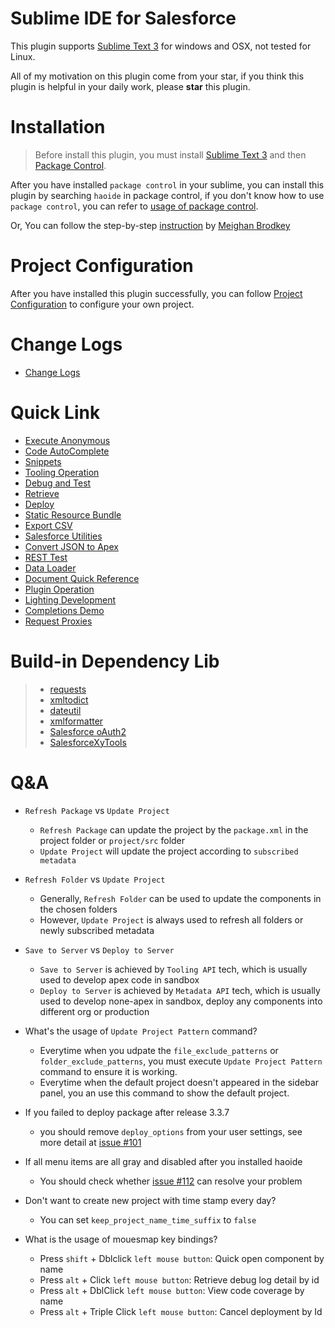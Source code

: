 # Sublime IDE for Salesforce
This plugin supports [Sublime Text 3](http://www.sublimetext.com/3) for windows and OSX, not tested for Linux.

All of my motivation on this plugin come from your star, if you think this plugin is helpful in your daily work, please **star** this plugin.

# Installation

> Before install this plugin, you must install [Sublime Text 3](http://www.sublimetext.com/3) and then [Package Control](https://packagecontrol.io/installation).

After you have installed ``package control`` in your sublime, you can install this plugin by searching ``haoide`` in package control, if you don't know how to use ``package control``, you can refer to [usage of package control](https://packagecontrol.io/docs/usage).

Or, You can follow the step-by-step [instruction](https://meighanrockssf.wordpress.com/portfolio/install-haoide/) by [Meighan Brodkey](https://twitter.com/meighansf)

# Project Configuration
After you have installed this plugin successfully, you can follow <a href="/docs/project.md" target="_blank">Project Configuration</a> to configure your own project.

# Change Logs
+ <a href="https://github.com/xjsender/haoide/blob/master/HISTORY.rst" target="_blank">Change Logs</a>

# Quick Link
* <a href="/docs/debug.md" target="_blank">Execute Anonymous</a>
* <a href="/docs/completion.md" target="_blank">Code AutoComplete</a>
* <a href="/docs/snippets.md" target="_blank">Snippets</a>
* <a href="/docs/tooling.md" target="_blank">Tooling Operation</a>
* <a href="/docs/debug.md" target="_blank">Debug and Test</a>
* <a href="/docs/retrieve.md" target="_blank">Retrieve</a>
* <a href="/docs/deploy.md" target="_blank">Deploy</a>
* <a href="/docs/staticresource.md" target="_blank">Static Resource Bundle</a>
* <a href="/docs/export.md" target="_blank">Export CSV</a>
* <a href="/docs/utilities.md" target="_blank">Salesforce Utilities</a>
* <a href="/docs/json2apex.md" target="_blank">Convert JSON to Apex</a>
* <a href="/docs/rest.md" target="_blank">REST Test</a>
* <a href="/docs/dataloader.md" target="_blank">Data Loader</a>
* <a href="/docs/document.md" target="_blank">Document Quick Reference</a>
* <a href="/docs/plugin.md" target="_blank">Plugin Operation</a>
* <a href="https://github.com/xjsender/SublimeApexScreenshot/raw/master/LightingDevelopment.gif" target="_blank">Lighting Development</a>
* <a href="https://raw.githubusercontent.com/xjsender/SublimeApexScreenshot/master/Completions.gif" target="_blank">Completions Demo</a>
* <a href="http://docs.python-requests.org/en/latest/user/advanced/#proxies" target="_blank">Request Proxies</a>

# Build-in Dependency Lib
  > - [requests](https://github.com/kennethreitz/requests)
  > - [xmltodict](https://github.com/martinblech/xmltodict)
  > - [dateutil](http://labix.org/python-dateutil/)
  > - [xmlformatter](https://pypi.python.org/pypi/xmlformatter/)
  > - [Salesforce oAuth2](https://github.com/neworganizing/salesforce-oauth2)
  > - [SalesforceXyTools](https://github.com/exiahuang/SalesforceXyTools)

# Q&A
+ ``Refresh Package`` vs ``Update Project``
    * ``Refresh Package`` can update the project by the ``package.xml`` in the project folder or ``project/src`` folder
    * ``Update Project`` will update the project according to ``subscribed metadata``

+ ``Refresh Folder`` vs ``Update Project``
    * Generally, ``Refresh Folder`` can be used to update the components in the chosen folders
    * However, ``Update Project`` is always used to refresh all folders or newly subscribed metadata

+ ``Save to Server`` vs ``Deploy to Server``
    * ``Save to Server`` is achieved by ``Tooling API`` tech, which is usually used to develop apex code in sandbox
    * ``Deploy to Server`` is achieved by ``Metadata API`` tech, which is usually used to develop none-apex in sandbox, deploy any components into different org or production

+ What's the usage of ``Update Project Pattern`` command?
    * Everytime when you udpate the ``file_exclude_patterns`` or ``folder_exclude_patterns``, you must execute ``Update Project Pattern`` command to ensure it is working.
    * Everytime when the default project doesn't appeared in the sidebar panel, you an use this command to show the default project.

+ If you failed to deploy package after release 3.3.7
  * you should remove ``deploy_options`` from your user settings, see more detail at [issue #101](https://github.com/xjsender/haoide/issues/101)

+ If all menu items are all gray and disabled after you installed haoide
  * You should check whether [issue #112](https://github.com/xjsender/haoide/issues/112) can resolve your problem

+ Don't want to create new project with time stamp every day?
  * You can set ``keep_project_name_time_suffix`` to ``false``

+ What is the usage of mouesmap key bindings?
  * Press ``shift`` + Dblclick ``left mouse button``: Quick open component by name
  * Press ``alt`` + Click ``left mouse button``: Retrieve debug log detail by id
  * Press ``alt`` + DblClick ``left mouse button``: View code coverage by name
  * Press ``alt`` + Triple Click ``left mouse button``: Cancel deployment by Id
